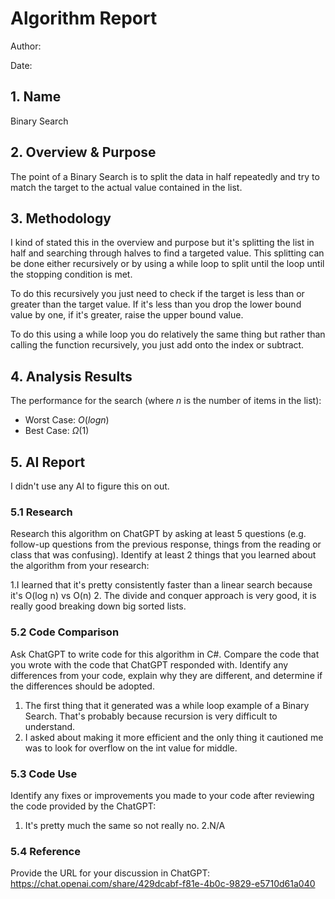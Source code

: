 # Algorithm Report

Author: 

Date: 

## 1. Name
Binary Search

## 2. Overview & Purpose
The point of a Binary Search is to split the data in half repeatedly and try to match the target to the actual value contained in the list. 

## 3. Methodology
I kind of stated this in the overview and purpose but it's splitting the list in half and searching through halves to find a targeted value. This splitting can be done either recursively or by using a while loop to split until the loop until the stopping condition is met. 

To do this recursively you just need to check if the target is less than or greater than the target value. If it's less than you drop the lower bound value by one, if it's greater, raise the upper bound value. 

To do this using a while loop you do relatively the same thing but rather than calling the function recursively, you just add onto the index or subtract. 

## 4. Analysis Results

The performance for the search (where $n$ is the number of items in the list):

* Worst Case: $O(log n)$
* Best Case: $\Omega(1)$

## 5. AI Report
I didn't use any AI to figure this on out. 
### 5.1 Research

Research this algorithm on ChatGPT by asking at least 5 questions (e.g. follow-up questions from the previous response, things from the reading or class that was confusing).  Identify at least 2 things that you learned about the algorithm from your research:

1.I learned that it's pretty consistently faster than a linear search because it's O(log n) vs O(n)
2. The divide and conquer approach is very good, it is really good breaking down big sorted lists. 

### 5.2 Code Comparison

Ask ChatGPT to write code for this algorithm in C#.  Compare the code that you wrote with the code that ChatGPT responded with.  Identify any differences from your code, explain why they are different, and determine if the differences should be adopted.

1. The first thing that it generated was a while loop example of a Binary Search. That's probably because recursion is very difficult to understand. 
2. I asked about making it more efficient and the only thing it cautioned me was to look for overflow on the int value for middle. 

### 5.3 Code Use

Identify any fixes or improvements you made to your code after reviewing the code provided by the ChatGPT:

1. It's pretty much the same so not really no. 
2.N/A

### 5.4 Reference

Provide the URL for your discussion in ChatGPT: https://chat.openai.com/share/429dcabf-f81e-4b0c-9829-e5710d61a040